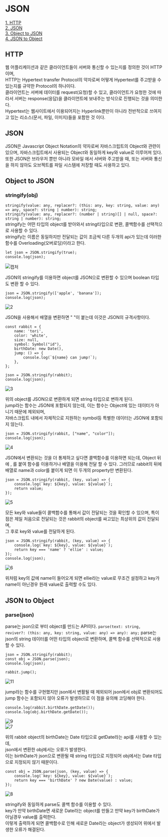 # JSON
[1. HTTP](#http)  
[2. JSON](#json)  
[3. Object to JSON](#object-to-json)  
[4. JSON to Object](#json-to-object)  

## HTTP
웹 어플리케이션과 같은 클라이언트들이 서버와 통신할 수 있는지를 정의한 것이 HTTP이며,  
HTTP는 Hypertext transfer Protocol의 약자로써 어떻게 Hypertext를 주고받을 수 있는지를 규약한 Protocol의 하나이다.  
클라이언트는 서버에 데이터를 request(요청)할 수 있고, 클라이언트가 요청한 것에 따라서 서버는 response(응답)을 클라이언트에 보내주는 방식으로 진행되는 것을 의미한다.  
Hypertext는 웹사이트에서 이용되어지는 Hyperlink뿐만이 아니라 전반적으로 쓰여지고 있는 리소스(문서, 파일, 이미지)들을 포함한 것 이다.  

## JSON
JSON은 Javascript Object Notation의 약자로써 자바스크립트의 Object와 관련이 있으며, 자바스크립트에서 사용되는 Object와 동일하게 key와 value로 이루어져 있다.  
또한 JSON은 브라우저 뿐만 아니라 모바일 에서 서버와 주고받을 때, 또는 서버와 통신을 하지 않아도 오브젝트를 파일 시스템에 저장할 때도 사용하고 있다.  

## Object to JSON
### stringify(obj)
``stringify(value: any, replacer?: (this: any, key: string, value: any) => any, space?: string | number): string;``  
``stringify(value: any, replacer?: (number | string)[] | null, space?: string | number): string;``  
stringify는 어떤 타입의 object를 받아와서 string타입으로 변환, 콜백함수를 선택적으로 사용할 수 있다.  
stringify는 이름은 동일하지만 전달되는 값이 조금씩 다른 두개의 api가 있는데 이러한 함수를 Overloading(오버로딩)이라고 한다.  

```
let json = JSON.stringify(true);
console.log(json);
```
![캡처](https://user-images.githubusercontent.com/73509513/157627336-9f79c2a0-7acd-47e0-9746-9673ed84ddaa.PNG)

JSON의 stringify를 이용하면 object를 JSON으로 변환할 수 있으며 boolean 타입도 변환 할 수 있다.  

```
json = JSON.stringify(['apple', 'banana']);
console.log(json);
```
![2](https://user-images.githubusercontent.com/73509513/157627350-307651be-bca3-42fe-a3f6-2cf0abd71f22.PNG)

JSON을 사용해서 배열을 변환하면 " "이 붙는데 이것은 JSON의 규격사항이다.

```
const rabbit = {
    name: 'tori',
    color: 'white',
    size: null,
    symbol: Symbol("id"),
    birthDate: new Date(),
    jump: () => {
        console.log(`${name} can jump!`);
    },
};

json = JSON.stringify(rabbit);
console.log(json);
```
![3](https://user-images.githubusercontent.com/73509513/157627392-787b5581-af63-44b2-996b-3d3833af72c1.PNG)

위의 object를 JSON으로 변환하게 되면 string 타입으로 변하게 된다.  
jump라는 함수는 JSON에 포함되지 않는데, 이는 함수는 Object에 있는 데이터가 아니기 때문에 제외되며,  
자바스크립트 내에서 자체적으로 지원하는 symbol등 특별한 데이터는 JSON에 포함되지 않는다.  

```
json = JSON.stringify(rabbit, ["name", "color"]);
console.log(json);
```
![4](https://user-images.githubusercontent.com/73509513/157627445-1fd93059-6069-4292-9ff2-3c48ab361898.PNG)

JSON에서 변환되는 것을 더 통제하고 싶다면 콜백함수를 이용하면 되는데, Object 뒤에 , 를 붙여 함수를 이용하거나 배열을 이용해 전달 할 수 있다.
그러므로 rabbit의 뒤에 배열로 name과 color를 붙이게 되면 이 두개의 property만 변환된다.
```
json = JSON.stringify(rabbit, (key, value) => {
    console.log(`key: ${key}, value: ${value}`);
    return value;
});
```
![5](https://user-images.githubusercontent.com/73509513/157627475-e2192baa-5716-47c9-aad0-2c7d64bf67f6.PNG)

모든 key와 value들이 콜백함수를 통해서 값이 전달되는 것을 확인할 수 있으며, 특이점은 제일 처음으로 전달되는 것은 rabbit의 object를 싸고있는 최상위의 값이 전달되며,  
그 후로 key와 value를 전달하게 된다.

```
json = JSON.stringify(rabbit, (key, value) => {
    console.log(`key: ${key}, value: ${value}`);
    return key === 'name' ? 'ellie' : value;
});
console.log(json);
```
![6](https://user-images.githubusercontent.com/73509513/157627558-c8682c10-849f-4eb2-9c9e-434e49dc1eef.PNG)

위처럼 key의 값에 name이 들어오게 되면 ellie라는 value로 무조건 설정하고 key가 name이 아닌경우 원래 value로 출력할 수도 있다.  

## JSON to Object
### parse(json)
parse는 json으로 부터 object를 만드는 API이다.
``parse(text: string, reviver?: (this: any, key: string, value: any) => any): any;``
parse는 json의 string 데이터를 어떤 타입의 object로 변환하며, 콜백 함수를 선택적으로 사용할 수 있다.  

```
json = JSON.stringify(rabbit);
const obj = JSON.parse(json);
console.log(json);

rabbit.jump();
```
![11](https://user-images.githubusercontent.com/73509513/157627878-9099dc50-88e8-48ae-b3b3-4254162eea9a.PNG)

jump라는 함수를 구현했지만 json에서 변활될 때 제외되어 json에서 obj로 변환되어도 jump 함수는 포함되지 않아 오류가 발생하므로 이 점을 유의해 코딩해야 한다.  

```
console.log(rabbit.birthDate.getDate());
console.log(obj.birthDate.getDate());
```
![9](https://user-images.githubusercontent.com/73509513/157627690-217e1a85-625d-48f9-8757-95023b525fc8.PNG)  
![7](https://user-images.githubusercontent.com/73509513/157627640-63da576f-8d92-4bad-97b3-502cf6a36498.PNG)

위의 rabbit object의 birthDate는 Date 타입으로 getDate라는 api를 사용할 수 있는데,  
json에서 변환한 obj에서는 오류가 발생한다.  
이는 birthDate가 json으로 변환될 때 string 타입으로 지정되어 obj에서는 Date 타입으로 지정되지 않기 때문이다.  

```
const obj = JSON.parse(json, (key, value) => {
    console.log(`key: ${key}, value: ${value}`);
    return key === 'birthDate' ? new Date(value) : value;
});
```
![8](https://user-images.githubusercontent.com/73509513/157627734-6e94663a-ab24-4d9b-bfe6-caacb3032331.PNG)

stringify와 동일하게 parse도 콜백 함수를 이용할 수 있다.  
key가 만약 birthDate면 새로운 Date라는 object를 만들고 만약 key가 birthDate가 아닐경우 value를 출력한다.  
이렇게 출력하게 되면 콜백함수로 인해 새로운 Date라는 object가 생성되어 위에서 발생한 오류가 해결된다.  
